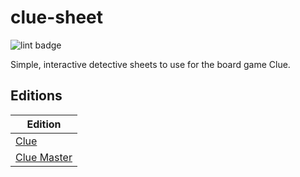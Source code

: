 # clue-sheet

![lint badge](https://img.shields.io/github/workflow/status/LowlyDBA/clue-sheet/Lint?label=Lint%20Code%20Base)

Simple, interactive detective sheets to use for the board game Clue.

## Editions

| Edition |
| ------- |
| [Clue](clue.md) | 
| [Clue Master](clue-master.md) |
